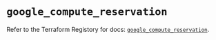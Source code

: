 # `google_compute_reservation`

Refer to the Terraform Registory for docs: [`google_compute_reservation`](https://registry.terraform.io/providers/hashicorp/google/4.75.0/docs/resources/compute_reservation).
